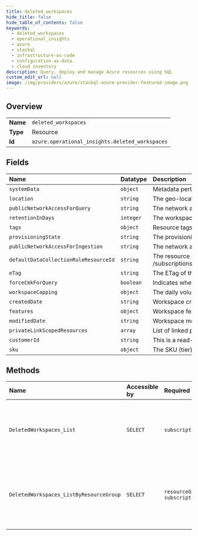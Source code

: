 ```yaml
---
title: deleted_workspaces
hide_title: false
hide_table_of_contents: false
keywords:
  - deleted_workspaces
  - operational_insights
  - azure    
  - stackql
  - infrastructure-as-code
  - configuration-as-data
  - cloud inventory
description: Query, deploy and manage Azure resources using SQL
custom_edit_url: null
image: /img/providers/azure/stackql-azure-provider-featured-image.png
---
```

  
    

## Overview
<table><tbody>
<tr><td><b>Name</b></td><td><code>deleted_workspaces</code></td></tr>
<tr><td><b>Type</b></td><td>Resource</td></tr>
<tr><td><b>Id</b></td><td><code>azure.operational_insights.deleted_workspaces</code></td></tr>
</tbody></table>

## Fields
| Name | Datatype | Description |
|:-----|:---------|:------------|
| `systemData` | `object` | Metadata pertaining to creation and last modification of the resource. |
| `location` | `string` | The geo-location where the resource lives |
| `publicNetworkAccessForQuery` | `string` | The network access type for operating on the Log Analytics Workspace. By default it is Enabled |
| `retentionInDays` | `integer` | The workspace data retention in days. Allowed values are per pricing plan. See pricing tiers documentation for details. |
| `tags` | `object` | Resource tags. |
| `provisioningState` | `string` | The provisioning state of the workspace. |
| `publicNetworkAccessForIngestion` | `string` | The network access type for operating on the Log Analytics Workspace. By default it is Enabled |
| `defaultDataCollectionRuleResourceId` | `string` | The resource ID of the default Data Collection Rule to use for this workspace. Expected format is - /subscriptions/&#123;subscriptionId&#125;/resourceGroups/&#123;resourceGroupName&#125;/providers/Microsoft.Insights/dataCollectionRules/&#123;dcrName&#125;. |
| `eTag` | `string` | The ETag of the workspace. |
| `forceCmkForQuery` | `boolean` | Indicates whether customer managed storage is mandatory for query management. |
| `workspaceCapping` | `object` | The daily volume cap for ingestion. |
| `createdDate` | `string` | Workspace creation date. |
| `features` | `object` | Workspace features. |
| `modifiedDate` | `string` | Workspace modification date. |
| `privateLinkScopedResources` | `array` | List of linked private link scope resources. |
| `customerId` | `string` | This is a read-only property. Represents the ID associated with the workspace. |
| `sku` | `object` | The SKU (tier) of a workspace. |
## Methods
| Name | Accessible by | Required Params | Description |
|:-----|:--------------|:----------------|:------------|
| `DeletedWorkspaces_List` | `SELECT` | `subscriptionId` | Gets recently deleted workspaces in a subscription, available for recovery. |
| `DeletedWorkspaces_ListByResourceGroup` | `SELECT` | `resourceGroupName, subscriptionId` | Gets recently deleted workspaces in a resource group, available for recovery. |
